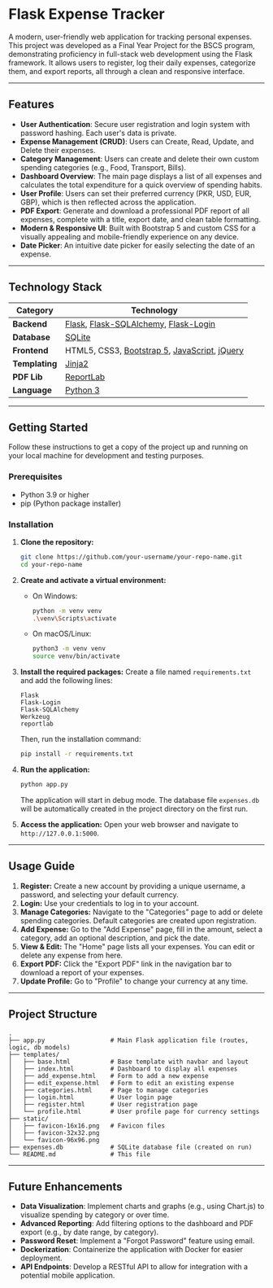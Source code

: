 # Flask Expense Tracker

A modern, user-friendly web application for tracking personal expenses. This project was developed as a Final Year Project for the BSCS program, demonstrating proficiency in full-stack web development using the Flask framework. It allows users to register, log their daily expenses, categorize them, and export reports, all through a clean and responsive interface.

---

## Features

-   **User Authentication**: Secure user registration and login system with password hashing. Each user's data is private.
-   **Expense Management (CRUD)**: Users can Create, Read, Update, and Delete their expenses.
-   **Category Management**: Users can create and delete their own custom spending categories (e.g., Food, Transport, Bills).
-   **Dashboard Overview**: The main page displays a list of all expenses and calculates the total expenditure for a quick overview of spending habits.
-   **User Profile**: Users can set their preferred currency (PKR, USD, EUR, GBP), which is then reflected across the application.
-   **PDF Export**: Generate and download a professional PDF report of all expenses, complete with a title, export date, and clean table formatting.
-   **Modern & Responsive UI**: Built with Bootstrap 5 and custom CSS for a visually appealing and mobile-friendly experience on any device.
-   **Date Picker**: An intuitive date picker for easily selecting the date of an expense.

---

## Technology Stack

| Category      | Technology                                                                                                    |
| ------------- | ------------------------------------------------------------------------------------------------------------- |
| **Backend**   | [Flask](https://flask.palletsprojects.com/), [Flask-SQLAlchemy](https://flask-sqlalchemy.palletsprojects.com/), [Flask-Login](https://flask-login.readthedocs.io/en/latest/) |
| **Database**  | [SQLite](https://www.sqlite.org/index.html)                                                                   |
| **Frontend**  | HTML5, CSS3, [Bootstrap 5](https://getbootstrap.com/), [JavaScript](https://developer.mozilla.org/en-US/docs/Web/JavaScript), [jQuery](https://jquery.com/) |
| **Templating**| [Jinja2](https://jinja.palletsprojects.com/)                                                                  |
| **PDF Lib**   | [ReportLab](https://www.reportlab.com/)                                                                       |
| **Language**  | [Python 3](https://www.python.org/)                                                                           |

---

## Getting Started

Follow these instructions to get a copy of the project up and running on your local machine for development and testing purposes.

### Prerequisites

-   Python 3.9 or higher
-   pip (Python package installer)

### Installation

1.  **Clone the repository:**
    ```sh
    git clone https://github.com/your-username/your-repo-name.git
    cd your-repo-name
    ```

2.  **Create and activate a virtual environment:**
    *   On Windows:
        ```sh
        python -m venv venv
        .\venv\Scripts\activate
        ```
    *   On macOS/Linux:
        ```sh
        python3 -m venv venv
        source venv/bin/activate
        ```

3.  **Install the required packages:**
    Create a file named `requirements.txt` and add the following lines:
    ```
    Flask
    Flask-Login
    Flask-SQLAlchemy
    Werkzeug
    reportlab
    ```
    Then, run the installation command:
    ```sh
    pip install -r requirements.txt
    ```

4.  **Run the application:**
    ```sh
    python app.py
    ```
    The application will start in debug mode. The database file `expenses.db` will be automatically created in the project directory on the first run.

5.  **Access the application:**
    Open your web browser and navigate to `http://127.0.0.1:5000`.

---

## Usage Guide

1.  **Register:** Create a new account by providing a unique username, a password, and selecting your default currency.
2.  **Login:** Use your credentials to log in to your account.
3.  **Manage Categories:** Navigate to the "Categories" page to add or delete spending categories. Default categories are created upon registration.
4.  **Add Expense:** Go to the "Add Expense" page, fill in the amount, select a category, add an optional description, and pick the date.
5.  **View & Edit:** The "Home" page lists all your expenses. You can edit or delete any expense from here.
6.  **Export PDF:** Click the "Export PDF" link in the navigation bar to download a report of your expenses.
7.  **Update Profile:** Go to "Profile" to change your currency at any time.

---

## Project Structure

```
.
├── app.py                  # Main Flask application file (routes, logic, db models)
├── templates/
│   ├── base.html           # Base template with navbar and layout
│   ├── index.html          # Dashboard to display all expenses
│   ├── add_expense.html    # Form to add a new expense
│   ├── edit_expense.html   # Form to edit an existing expense
│   ├── categories.html     # Page to manage categories
│   ├── login.html          # User login page
│   ├── register.html       # User registration page
│   └── profile.html        # User profile page for currency settings
├── static/
│   ├── favicon-16x16.png   # Favicon files
│   ├── favicon-32x32.png
│   └── favicon-96x96.png
├── expenses.db             # SQLite database file (created on run)
└── README.md               # This file
```

---

## Future Enhancements

-   **Data Visualization**: Implement charts and graphs (e.g., using Chart.js) to visualize spending by category or over time.
-   **Advanced Reporting**: Add filtering options to the dashboard and PDF export (e.g., by date range, by category).
-   **Password Reset**: Implement a "Forgot Password" feature using email.
-   **Dockerization**: Containerize the application with Docker for easier deployment.
-   **API Endpoints**: Develop a RESTful API to allow for integration with a potential mobile application.
